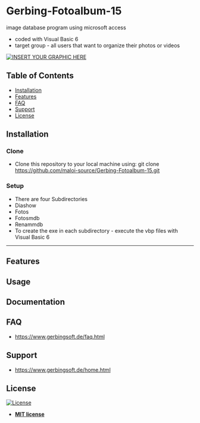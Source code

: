 # Gerbing-Fotoalbum-15
image database program using microsoft access

- coded with Visual Basic 6
- target group - all users that want to organize their photos or videos


[![INSERT YOUR GRAPHIC HERE](https://www.gerbingsoft.de/images/GERBINGSoftware.gif)]()



## Table of Contents

- [Installation](#installation)
- [Features](#features)
- [FAQ](#faq)
- [Support](#support)
- [License](#license)


## Installation

### Clone

- Clone this repository to your local machine using: git clone https://github.com/maloi-source/Gerbing-Fotoalbum-15.git

### Setup

- There are four Subdirectories
- Diashow
- Fotos 
- Fotosmdb 
- Renammdb
- To create the exe in each subdirectory - execute the vbp files with Visual Basic 6


---

## Features
## Usage
## Documentation



## FAQ
- https://www.gerbingsoft.de/faq.html

## Support
- https://www.gerbingsoft.de/home.html 

## License
[![License](http://img.shields.io/:license-mit-blue.svg?style=flat-square)](http://badges.mit-license.org)
- **[MIT license](http://opensource.org/licenses/mit-license.php)**
